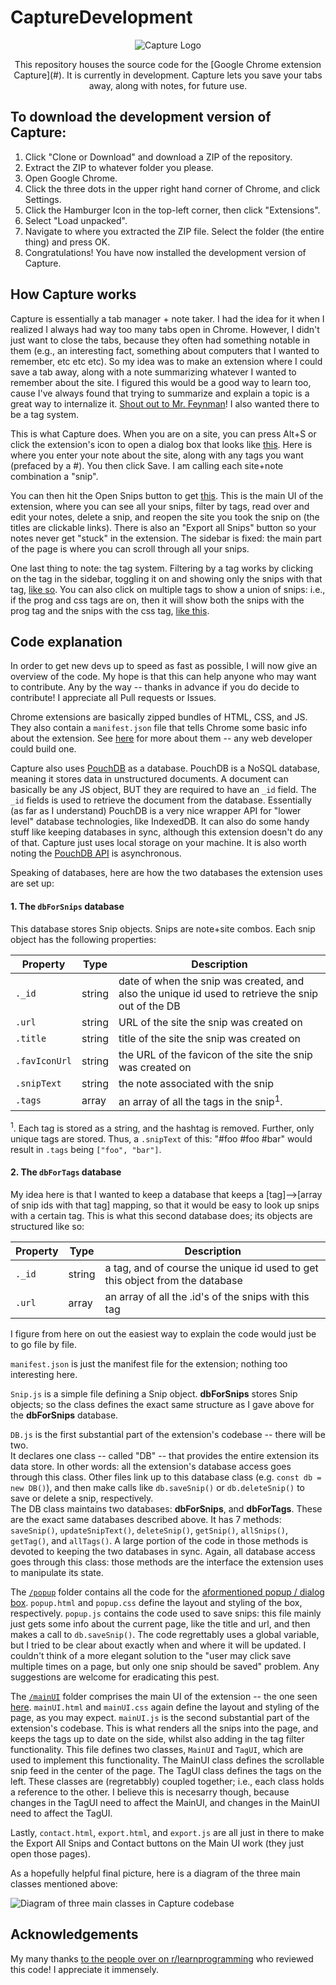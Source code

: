 # CaptureDevelopment

<p align="center">
    <img alt="Capture Logo" title="Capture Logo" src="https://i.imgur.com/XPvMO12.png">
</p>

<p align="center">
  This repository houses the source code for the [Google Chrome extension Capture](#). It is currently in development.
  Capture lets you save your tabs away, along with notes, for future use.
</p>
 
      
## To download the development version of Capture:     
    
1. Click "Clone or Download" and download a ZIP of the repository.     
2. Extract the ZIP to whatever folder you please.  
3. Open Google Chrome.   
4. Click the three dots in the upper right hand corner of Chrome, and click Settings.    
5. Click the Hamburger Icon in the top-left corner, then click "Extensions".
6. Select "Load unpacked".   
7. Navigate to where you extracted the ZIP file. Select the folder (the entire thing) and press OK.   
8. Congratulations! You have now installed the development version of Capture. 
      
## How Capture works     
        
Capture is essentially a tab manager + note taker. I had the idea for it when I realized I always had way too many tabs open in Chrome. However, I didn't just want to close the tabs, because they often had something notable in them (e.g., an interesting fact, something about computers that I wanted to remember, etc etc etc). So my idea was to make an extension where I could save a tab away, along with a note summarizing whatever I wanted to remember about the site. I figured this would be a good way to learn too, cause I've always found that trying to summarize and explain a topic is a great way to internalize it. [Shout out to Mr. Feynman](https://fs.blog/2012/04/learn-anything-faster-with-the-feynman-technique/)! I also wanted there to be a tag system.   
       
       
This is what Capture does. When you are on a site, you can press Alt+S or click the extension's icon to open a dialog box that looks like [this](https://i.imgur.com/END0jB0.png). Here is where you enter your note about the site, along with any tags you want (prefaced by a #). You then click Save. I am calling each site+note combination a "snip".   
       
   
You can then hit the Open Snips button to get [this](https://i.imgur.com/Fda8pkq.png). This is the main UI of the extension, where you can see all your snips, filter by tags, read over and edit your notes, delete a snip, and reopen the site you took the snip on (the titles are clickable links). There is also an "Export all Snips" button so your notes never get "stuck" in the extension. The sidebar is fixed: the main part of the page is where you can scroll through all your snips.   
     
      
One last thing to note: the tag system. Filtering by a tag works by clicking on the tag in the sidebar, toggling it on and showing only the snips with that tag, [like so](https://i.imgur.com/1aA49xQ.png). You can also click on multiple tags to show a union of snips: i.e., if the prog and css tags are on, then it will show both the snips with the prog tag and the snips with the css tag, [like this](https://i.imgur.com/SIqCgqI.png).
     
## Code explanation   
           
In order to get new devs up to speed as fast as possible, I will now give an overview of the code. My hope is that this can help anyone who may want to contribute. Any by the way -- thanks in advance if you do decide to contribute! I appreciate all Pull requests or Issues.           
   
Chrome extensions are basically zipped bundles of HTML, CSS, and JS. They also contain a `manifest.json` file that tells Chrome some basic info about the extension. See [here](https://developer.chrome.com/extensions) for more about them -- any web developer could build one.                 
      
Capture also uses [PouchDB](https://pouchdb.com/guides/) as a database. PouchDB is a NoSQL database, meaning it stores data in unstructured documents. A document can basically be any JS object, BUT they are required to have an `_id` field. The `_id` fields is used to retrieve the document from the database. Essentially (as far as I understand) PouchDB is a very nice wrapper API for "lower level" database technologies, like IndexedDB. It can also do some handy stuff like keeping databases in sync, although this extension doesn't do any of that. Capture just uses local storage on your machine. It is also worth noting the [PouchDB API](https://pouchdb.com/api.html#batch_create) is asynchronous.     
         
Speaking of databases, here are how the two databases the extension uses are set up:   
       
#### 1. The `dbForSnips` database   
This database stores Snip objects. Snips are note+site combos. Each snip object has the following properties:         
      
| **Property**  | **Type** | **Description**                                                                                   |
|---------------|----------|---------------------------------------------------------------------------------------------------|
| `._id`        | string   | date of when the snip was created, and also the unique id used to retrieve the snip out of the DB |
| `.url`        | string   | URL of the site the snip was created on                                                           |
| `.title`      | string   | title of the site the snip was created on                                                         |
| `.favIconUrl` | string   | the URL of the favicon of the site the snip was created on                                        |
| `.snipText`   | string   | the note associated with the snip                                                                 |
| `.tags`       | array    | an array of all the tags in the snip<sup>1</sup>.                                                 |
       
<sup>1</sup>. Each tag is stored as a string, and the hashtag is removed. Further, only unique tags are stored. Thus, a `.snipText` of this: "#foo #foo #bar" would result in `.tags` being `["foo", "bar"]`.     
       
   
#### 2. The `dbForTags` database   
My idea here is that I wanted to keep a database that keeps a [tag]-->[array of snip ids with that tag] mapping, so that it would be easy to look up snips with a certain tag. This is what this second database does; its objects are structured like so:         
      
| **Property**  | **Type** | **Description**                                                                                   |
|---------------|----------|---------------------------------------------------------------------------------------------------|
| `._id`        | string   | a tag, and of course the unique id used to get this object from the database |
| `.url`        | array   | an array of all the .id's of the snips with this tag                                          |
   
   
         
I figure from here on out the easiest way to explain the code would just be to go file by file.   
         
`manifest.json` is just the manifest file for the extension; nothing too interesting here.   
         
`Snip.js` is a simple file defining a Snip object. **dbForSnips** stores Snip objects; so the class defines the exact same structure as I gave above for the **dbForSnips** database.  
     
`DB.js` is the first substantial part of the extension's codebase -- there will be two.  
It declares one class -- called "DB" -- that provides the entire extension its data store. In other words: all the extension's database access goes through this class. Other files link up to this database class (e.g. `const db = new DB()`), and then make calls like `db.saveSnip()` or `db.deleteSnip()` to save or delete a snip, respectively.   
The DB class maintains two databases: **dbForSnips**, and **dbForTags**. These are the exact same databases described above. It has 7 methods: `saveSnip()`, `updateSnipText()`, `deleteSnip()`, `getSnip()`, `allSnips()`, `getTag()`, and `allTags()`. A large portion of the code in those methods is devoted to keeping the two databases in sync. Again, all database access goes through this class: those methods are the interface the extension uses to manipulate its state.
          
The [`/popup`](https://github.com/nameEqualsJared/CaptureDevelopment/tree/master/popup) folder contains all the code for the [aformentioned popup / dialog box](https://i.imgur.com/END0jB0.png). `popup.html` and `popup.css` define the layout and styling of the box, respectively. `popup.js` contains the code used to save snips: this file mainly just gets some info about the current page, like the title and url, and then makes a call to `db.saveSnip()`. The code regrettably uses a global variable, but I tried to be clear about exactly when and where it will be updated. I couldn't think of a more elegant solution to the "user may click save multiple times on a page, but only one snip should be saved" problem. Any suggestions are welcome for eradicating this pest.    
       
The [`/mainUI`](https://github.com/nameEqualsJared/CaptureDevelopment/tree/master/mainUI) folder comprises the main UI of the extension --  the one seen [here](https://i.imgur.com/Fda8pkq.png). `mainUI.html` and `mainUI.css` again define the layout and styling of the page, as you may expect. `mainUI.js` is the second substantial part of the extension's codebase. This is what renders all the snips into the page, and keeps the tags up to date on the side, whilst also adding in the tag filter functionality. This file defines two classes, `MainUI` and `TagUI`, which are used to implement this functionality. The MainUI class defines the scrollable snip feed in the center of the page. The TagUI class defines the tags on the left. These classes are (regretabbly) coupled together; i.e., each class holds a reference to the other. I believe this is necesarry though, because changes in the TagUI need to affect the MainUI, and changes in the MainUI need to affect the TagUI.
          
Lastly, `contact.html`, `export.html`, and `export.js` are all just in there to make the Export All Snips and Contact buttons on the Main UI work (they just open those pages).   
        
As a hopefully helpful final picture, here is a diagram of the three main classes mentioned above:  
     
![Diagram of three main classes in Capture codebase](https://i.imgur.com/WnFcir5.png)

            
## Acknowledgements   
         
My many thanks [to the people over on r/learnprogramming](https://www.reddit.com/r/learnprogramming/comments/aggpbp/just_finished_my_first_chrome_extension_and_would/) who reviewed this code! I appreciate it immensely.

